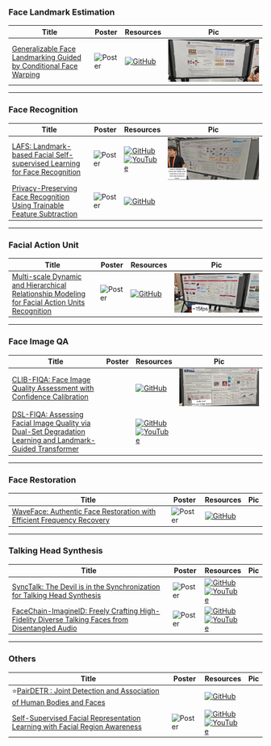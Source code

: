 ### Face Landmark Estimation
|Title|Poster|Resources|Pic|
|------|------|------|------|
| [Generalizable Face Landmarking Guided by Conditional Face Warping ](https://openaccess.thecvf.com/content/CVPR2024/html/Liang_Generalizable_Face_Landmarking_Guided_by_Conditional_Face_Warping_CVPR_2024_paper.html) | ![Poster](https://cvpr.thecvf.com/media/PosterPDFs/CVPR%202024/29328.png?t=1717329109.8400028) | [![GitHub](https://img.shields.io/github/stars/plustwo0/generalized-face-landmarker?style=social)](https://github.com/plustwo0/generalized-face-landmarker) | ![Pic](https://github.com/HeChengHui/CVPR2024/blob/main/Papers/Topics/Face/assets/WhatsApp%20Image%202024-07-03%20at%2014.41.08.jpeg)

---

### Face Recognition
|Title|Poster|Resources|Pic|
|------|------|------|------|
| [LAFS: Landmark-based Facial Self-supervised Learning for Face Recognition](https://openaccess.thecvf.com/content/CVPR2024/html/Sun_LAFS_Landmark-based_Facial_Self-supervised_Learning_for_Face_Recognition_CVPR_2024_paper.html) | ![Poster](https://cvpr.thecvf.com/media/PosterPDFs/CVPR%202024/31233.png?t=1717342676.0451014) | [![GitHub](https://img.shields.io/github/stars/szlbiubiubiu/LAFS_CVPR2024?style=social)](https://github.com/szlbiubiubiu/LAFS_CVPR2024) <br> [![YouTube](https://img.shields.io/badge/YouTube-%23FF0000.svg?style=for-the-badge&logo=YouTube&logoColor=white)](https://www.youtube.com/watch?v=6uSlNjknAxM) | ![Pic](https://github.com/HeChengHui/CVPR2024/blob/main/Papers/Topics/Face/assets/WhatsApp%20Image%202024-07-03%20at%2012.54.24.jpeg)
| [Privacy-Preserving Face Recognition Using Trainable Feature Subtraction](https://openaccess.thecvf.com/content/CVPR2024/html/Mi_Privacy-Preserving_Face_Recognition_Using_Trainable_Feature_Subtraction_CVPR_2024_paper.html) | ![Poster](https://cvpr.thecvf.com/media/PosterPDFs/CVPR%202024/30804.png?t=1717337891.6986322) | [![GitHub](https://img.shields.io/github/stars/Tencent/TFace?style=social)](https://github.com/Tencent/TFace/tree/master/recognition/tasks/minusface) 

---

### Facial Action Unit
|Title|Poster|Resources|Pic|
|------|------|------|------|
| [Multi-scale Dynamic and Hierarchical Relationship Modeling for Facial Action Units Recognition](https://openaccess.thecvf.com/content/CVPR2024/html/Wang_Multi-scale_Dynamic_and_Hierarchical_Relationship_Modeling_for_Facial_Action_Units_CVPR_2024_paper.html) | ![Poster](https://cvpr.thecvf.com/media/PosterPDFs/CVPR%202024/29919.png?t=1717304508.975803) | [![GitHub](https://img.shields.io/github/stars/CVI-SZU/MDHR?style=social)](https://github.com/CVI-SZU/MDHR) | ![Pic](https://github.com/HeChengHui/CVPR2024/blob/main/Papers/Topics/Face/assets/WhatsApp%20Image%202024-07-03%20at%2011.03.19.jpeg)

---

### Face Image QA
|Title|Poster|Resources|Pic|
|------|------|------|------|
| [CLIB-FIQA: Face Image Quality Assessment with Confidence Calibration](https://openaccess.thecvf.com/content/CVPR2024/html/Ou_CLIB-FIQA_Face_Image_Quality_Assessment_with_Confidence_Calibration_CVPR_2024_paper.html) | | [![GitHub](https://img.shields.io/github/stars/oufuzhao/CLIB-FIQA?style=social)](https://github.com/oufuzhao/CLIB-FIQA) | ![Pic](https://github.com/HeChengHui/CVPR2024/blob/main/Papers/Topics/Face/assets/WhatsApp%20Image%202024-07-03%20at%2013.01.45.jpeg)
|[DSL-FIQA: Assessing Facial Image Quality via Dual-Set Degradation Learning and Landmark-Guided Transformer ](https://openaccess.thecvf.com/content/CVPR2024/html/Chen_DSL-FIQA_Assessing_Facial_Image_Quality_via_Dual-Set_Degradation_Learning_and_CVPR_2024_paper.html)| | [![GitHub](https://img.shields.io/github/stars/DSL-FIQA/DSL-FIQA?style=social)](https://github.com/DSL-FIQA/DSL-FIQA) <br> [![YouTube](https://img.shields.io/badge/YouTube-%23FF0000.svg?style=for-the-badge&logo=YouTube&logoColor=white)](https://www.youtube.com/watch?v=7jDzj-CBvbQ)

---

### Face Restoration
|Title|Poster|Resources|Pic|
|------|------|------|------|
| [WaveFace: Authentic Face Restoration with Efficient Frequency Recovery ](https://openaccess.thecvf.com/content/CVPR2024/html/Miao_WaveFace_Authentic_Face_Restoration_with_Efficient_Frequency_Recovery_CVPR_2024_paper.html)| ![Poster](https://github.com/HeChengHui/CVPR2024/blob/main/Papers/Topics/Face/assets/30181.png) | [![GitHub](https://img.shields.io/github/stars/yoqim/waveface?style=social)](https://github.com/yoqim/waveface)


---

### Talking Head Synthesis
|Title|Poster|Resources|Pic|
|------|------|------|------|
| [SyncTalk: The Devil is in the Synchronization for Talking Head Synthesis](https://openaccess.thecvf.com/content/CVPR2024/html/Peng_SyncTalk_The_Devil_is_in_the_Synchronization_for_Talking_Head_CVPR_2024_paper.html) | ![Poster](https://github.com/HeChengHui/CVPR2024/blob/main/Papers/Topics/Face/assets/31254.png) | [![GitHub](https://img.shields.io/github/stars/ziqiaopeng/SyncTalk?style=social)](https://github.com/ziqiaopeng/SyncTalk) <br> [![YouTube](https://img.shields.io/badge/YouTube-%23FF0000.svg?style=for-the-badge&logo=YouTube&logoColor=white)](https://www.youtube.com/watch?v=j1TG2-qHDqE)
| [FaceChain-ImagineID: Freely Crafting High-Fidelity Diverse Talking Faces from Disentangled Audio](https://openaccess.thecvf.com/content/CVPR2024/html/Xu_FaceChain-ImagineID_Freely_Crafting_High-Fidelity_Diverse_Talking_Faces_from_Disentangled_Audio_CVPR_2024_paper.html) | ![Poster](https://cvpr.thecvf.com/media/PosterPDFs/CVPR%202024/29489.png?t=1717123658.1054597) | [![GitHub](https://img.shields.io/github/stars/modelscope/facechain?style=social)](https://github.com/modelscope/facechain/tree/v3.0.0) <br> [![YouTube](https://img.shields.io/badge/YouTube-%23FF0000.svg?style=for-the-badge&logo=YouTube&logoColor=white)](https://www.youtube.com/watch?v=q1gfVAoMNKs)

---

### Others
|Title|Poster|Resources|Pic|
|------|------|------|------|
| ⭐[PairDETR : Joint Detection and Association of Human Bodies and Faces](https://openaccess.thecvf.com/content/CVPR2024/papers/Ali_PairDETR__Joint_Detection_and_Association_of_Human_Bodies_and_CVPR_2024_paper.pdf) | | [![GitHub](https://img.shields.io/github/stars/mts-ai/pairdetr?style=social)](https://github.com/mts-ai/pairdetr) 
| [Self-Supervised Facial Representation Learning with Facial Region Awareness](https://openaccess.thecvf.com/content/CVPR2024/html/Gao_Self-Supervised_Facial_Representation_Learning_with_Facial_Region_Awareness_CVPR_2024_paper.html) | ![Poster](https://github.com/HeChengHui/CVPR2024/blob/main/Papers/Topics/Face/assets/30074.png) | [![GitHub](https://img.shields.io/github/stars/zaczgao/Facial_Region_Awareness?style=social)](https://github.com/zaczgao/Facial_Region_Awareness) <br> [![YouTube](https://img.shields.io/badge/YouTube-%23FF0000.svg?style=for-the-badge&logo=YouTube&logoColor=white)](https://www.youtube.com/watch?v=IjdFYD-X5UU)

